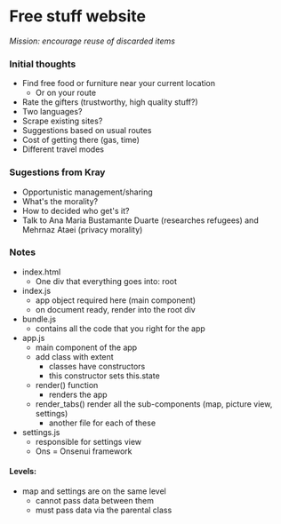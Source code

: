 # Free stuff website
_Mission: encourage reuse of discarded items_

### Initial thoughts

- Find free food or furniture near your current location
  - Or on your route
- Rate the gifters (trustworthy, high quality stuff?)
- Two languages?
- Scrape existing sites?
- Suggestions based on usual routes
- Cost of getting there (gas, time)
- Different travel modes

### Sugestions from Kray

- Opportunistic management/sharing
- What's the morality?
- How to decided who get's it?
- Talk to Ana Maria Bustamante Duarte (researches refugees) and Mehrnaz Ataei (privacy morality)


### Notes

- index.html
  - One div that everything goes into: root
- index.js
  - app object required here (main component)
  - on document ready, render into the root div
- bundle.js
  - contains all the code that you right for the app
- app.js
  - main component of the app
  - add class with extent
    - classes have constructors
    - this constructor sets this.state
  - render() function
    - renders the app
  - render_tabs() render all the sub-components (map, picture view, settings)
    - another file for each of these
- settings.js
  - responsible for settings view
  - Ons = Onsenui framework

#### Levels:

 - map and settings are on the same level
   - cannot pass data between them
   - must pass data via the parental class
